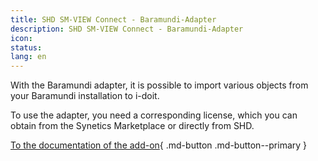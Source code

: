 ```yaml
---
title: SHD SM-VIEW Connect - Baramundi-Adapter
description: SHD SM-VIEW Connect - Baramundi-Adapter
icon:
status:
lang: en
---
```


With the Baramundi adapter, it is possible to import various objects from your Baramundi installation to i-doit.

To use the adapter, you need a corresponding license, which you can obtain from the Synetics Marketplace or directly from SHD.

[To the documentation of the add-on](https://smdocu.atlassian.net/wiki/spaces/SKB/pages/2296479745/SM-VIEW+Connect+-+Baramundi-Adapter){ .md-button .md-button--primary }
